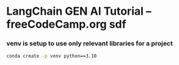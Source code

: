 # LangChain GEN AI Tutorial – freeCodeCamp.org  sdf

### venv is setup to use only relevant libraries for a project
``` bash
conda create -p venv python==3.10
```
